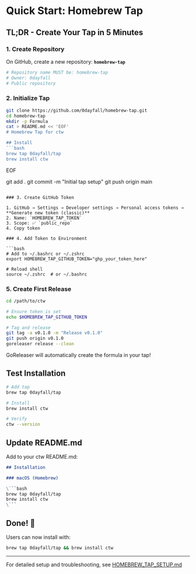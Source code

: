 # Quick Start: Homebrew Tap

## TL;DR - Create Your Tap in 5 Minutes

### 1. Create Repository

On GitHub, create a new repository: **`homebrew-tap`**

```bash
# Repository name MUST be: homebrew-tap
# Owner: 0dayfall
# Public repository
```

### 2. Initialize Tap

```bash
git clone https://github.com/0dayfall/homebrew-tap.git
cd homebrew-tap
mkdir -p Formula
cat > README.md << 'EOF'
# Homebrew Tap for ctw

## Install
```bash
brew tap 0dayfall/tap
brew install ctw
```
EOF

git add .
git commit -m "Initial tap setup"
git push origin main
```

### 3. Create GitHub Token

1. GitHub → Settings → Developer settings → Personal access tokens → **Generate new token (classic)**
2. Name: `HOMEBREW_TAP_TOKEN`
3. Scope: ✅ `public_repo`
4. Copy token

### 4. Add Token to Environment

```bash
# Add to ~/.bashrc or ~/.zshrc
export HOMEBREW_TAP_GITHUB_TOKEN="ghp_your_token_here"

# Reload shell
source ~/.zshrc  # or ~/.bashrc
```

### 5. Create First Release

```bash
cd /path/to/ctw

# Ensure token is set
echo $HOMEBREW_TAP_GITHUB_TOKEN

# Tag and release
git tag -a v0.1.0 -m "Release v0.1.0"
git push origin v0.1.0
goreleaser release --clean
```

GoReleaser will automatically create the formula in your tap!

## Test Installation

```bash
# Add tap
brew tap 0dayfall/tap

# Install
brew install ctw

# Verify
ctw --version
```

## Update README.md

Add to your ctw README.md:

```markdown
## Installation

### macOS (Homebrew)

\```bash
brew tap 0dayfall/tap
brew install ctw
\```
```

## Done! 🍺

Users can now install with:
```bash
brew tap 0dayfall/tap && brew install ctw
```

---

For detailed setup and troubleshooting, see [HOMEBREW_TAP_SETUP.md](HOMEBREW_TAP_SETUP.md)
